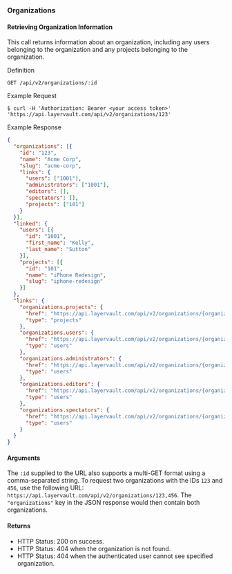 ### Organizations

#### Retrieving Organization Information

This call returns information about an organization, including any users belonging
to the organization and any projects belonging to the organization.

 Definition

    GET /api/v2/organizations/:id

 Example Request

    $ curl -H 'Authorization: Bearer <your access token>' 'https://api.layervault.com/api/v2/organizations/123'

 Example Response

```json
{
  "organizations": [{
    "id": "123",
    "name": "Acme Corp",
    "slug": "acme-corp",
    "links": {
      "users": ["1001"],
      "administrators": ["1001"],
      "editors": [],
      "spectators": [],
      "projects": ["101"]
    }
  }],
  "linked": {
    "users": [{
      "id": "1001",
      "first_name": "Kelly",
      "last_name": "Sutton"
    }],
    "projects": [{
      "id": "101",
      "name": "iPhone Redesign",
      "slug": "iphone-redesign"
    }]
  },
  "links": {
    "organizations.projects": {
      "href": "https://api.layervault.com/api/v2/organizations/{organizations.projects}",
      "type": "projects"
    },
    "organizations.users": {
      "href": "https://api.layervault.com/api/v2/organizations/{organizations.users}",
      "type": "users"
    },
    "organizations.administrators": {
      "href": "https://api.layervault.com/api/v2/organizations/{organizations.administrators}",
      "type": "users"
    },
    "organizations.editors": {
      "href": "https://api.layervault.com/api/v2/organizations/{organizations.editors}",
      "type": "users"
    },
    "organizations.spectators": {
      "href": "https://api.layervault.com/api/v2/organizations/{organizations.spectators}",
      "type": "users"
    }
  }
}
```

#### Arguments

The `:id` supplied to the URL also supports a multi-GET format using a comma-separated string.
To request two organizations with the IDs `123` and `456`, use the following URL:
`https://api.layervault.com/api/v2/organizations/123,456`. The `"organizations"` key in
the JSON response would then contain both organizations.

#### Returns

- HTTP Status: 200 on success.
- HTTP Status: 404 when the organization is not found.
- HTTP Status: 404 when the authenticated user cannot see specified organization.
